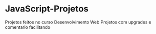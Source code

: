 # JavaScript-Projetos
Projetos feitos no curso Desenvolvimento Web Projetos com upgrades e comentario facilitando 
